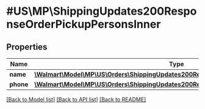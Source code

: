 # #US\MP\ShippingUpdates200ResponseOrderPickupPersonsInner

## Properties

Name | Type | Description | Notes
------------ | ------------- | ------------- | -------------
**name** | [**\Walmart\Model\MP\US\Orders\ShippingUpdates200ResponseOrderPickupPersonsInnerName**](ShippingUpdates200ResponseOrderPickupPersonsInnerName.md) |  | [optional]
**phone** | [**\Walmart\Model\MP\US\Orders\ShippingUpdates200ResponseOrderPickupPersonsInnerPhone**](ShippingUpdates200ResponseOrderPickupPersonsInnerPhone.md) |  | [optional]


[[Back to Model list]](../) [[Back to API list]](../../Api/US/MP) [[Back to README]](../../README.md)
